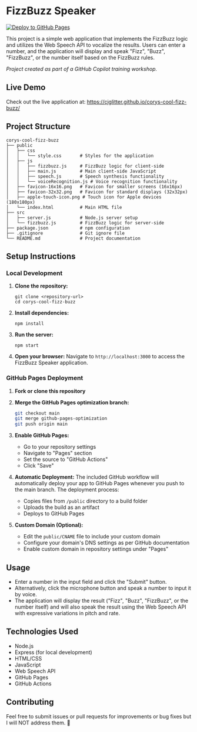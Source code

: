 # FizzBuzz Speaker

[![Deploy to GitHub Pages](https://github.com/CJGlitter/corys-cool-fizz-buzz/actions/workflows/gh-pages-deploy.yml/badge.svg)](https://github.com/CJGlitter/corys-cool-fizz-buzz/actions/workflows/gh-pages-deploy.yml)

This project is a simple web application that implements the FizzBuzz logic and utilizes the Web Speech API to vocalize the results. Users can enter a number, and the application will display and speak "Fizz", "Buzz", "FizzBuzz", or the number itself based on the FizzBuzz rules.

_Project created as part of a GitHub Copilot training workshop._

## Live Demo

Check out the live application at: https://cjglitter.github.io/corys-cool-fizz-buzz/

## Project Structure

```
corys-cool-fizz-buzz
├── public
│   ├── css
│   │   └── style.css       # Styles for the application
│   ├── js
│   │   ├── fizzbuzz.js     # FizzBuzz logic for client-side
│   │   ├── main.js         # Main client-side JavaScript
│   │   ├── speech.js       # Speech synthesis functionality
│   │   └── voiceRecognition.js # Voice recognition functionality
│   ├── favicon-16x16.png   # Favicon for smaller screens (16x16px)
│   ├── favicon-32x32.png   # Favicon for standard displays (32x32px)
│   ├── apple-touch-icon.png # Touch icon for Apple devices (180x180px)
│   └── index.html          # Main HTML file
├── src
│   ├── server.js           # Node.js server setup
│   └── fizzbuzz.js         # FizzBuzz logic for server-side
├── package.json            # npm configuration
├── .gitignore              # Git ignore file
└── README.md               # Project documentation
```

## Setup Instructions

### Local Development

1. **Clone the repository:**
   ```
   git clone <repository-url>
   cd corys-cool-fizz-buzz
   ```

2. **Install dependencies:**
   ```
   npm install
   ```

3. **Run the server:**
   ```
   npm start
   ```

4. **Open your browser:**
   Navigate to `http://localhost:3000` to access the FizzBuzz Speaker application.

### GitHub Pages Deployment

1. **Fork or clone this repository**

2. **Merge the GitHub Pages optimization branch:**
   ```bash
   git checkout main
   git merge github-pages-optimization
   git push origin main
   ```

3. **Enable GitHub Pages:**
   - Go to your repository settings
   - Navigate to "Pages" section
   - Set the source to "GitHub Actions"
   - Click "Save"

4. **Automatic Deployment:**
   The included GitHub workflow will automatically deploy your app to GitHub Pages whenever you push to the main branch. The deployment process:
   - Copies files from `/public` directory to a build folder
   - Uploads the build as an artifact
   - Deploys to GitHub Pages
   
5. **Custom Domain (Optional):**
   - Edit the `public/CNAME` file to include your custom domain
   - Configure your domain's DNS settings as per GitHub documentation
   - Enable custom domain in repository settings under "Pages"

## Usage

- Enter a number in the input field and click the "Submit" button.
- Alternatively, click the microphone button and speak a number to input it by voice.
- The application will display the result ("Fizz", "Buzz", "FizzBuzz", or the number itself) and will also speak the result using the Web Speech API with expressive variations in pitch and rate.

## Technologies Used

- Node.js
- Express (for local development)
- HTML/CSS
- JavaScript
- Web Speech API
- GitHub Pages
- GitHub Actions

## Contributing

Feel free to submit issues or pull requests for improvements or bug fixes but I will NOT address them. 🤪